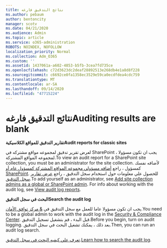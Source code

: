 ```yaml
---
title: نتائج التدقيق فارغه
ms.author: pebaum
author: bentoncity
manager: scotv
ms.date: 04/21/2020
ms.audience: Admin
ms.topic: article
ms.service: o365-administration
ROBOTS: NOINDEX, NOFOLLOW
localization_priority: Normal
ms.collection: Adm_O365
ms.custom: ''
ms.assetid: 1437061a-a602-4853-b5fb-3cea7fd735ce
ms.openlocfilehash: c72d3623dc2deaf28892513e268db4e1a8d8f228
ms.sourcegitcommit: c6692ce0fa1358ec3529e59ca0ecdfdea4cdc759
ms.translationtype: MT
ms.contentlocale: ar-SA
ms.lasthandoff: 09/14/2020
ms.locfileid: "47715224"
---
```

# <a name="auditing-results-are-blank"></a><span data-ttu-id="3c2c6-102">نتائج التدقيق فارغه</span><span class="sxs-lookup"><span data-stu-id="3c2c6-102">Auditing results are blank</span></span>

 <span data-ttu-id="3c2c6-103">**تقارير التدقيق للمواقع الكلاسيكية**</span><span class="sxs-lookup"><span data-stu-id="3c2c6-103">**Audit reports for classic sites**</span></span>
  
<span data-ttu-id="3c2c6-104">لعرض تقرير تدقيق لمجموعه مواقع مشتركه في SharePoint ، يجب ان تكون مسؤولا لمجموعه المواقع المشتركة.</span><span class="sxs-lookup"><span data-stu-id="3c2c6-104">To view an audit report for a SharePoint site collection, you must be an administrator for the site collection.</span></span> <span data-ttu-id="3c2c6-105">لأضافه نفسك كمسؤول ، راجع [أضافه مسؤولي مجموعه المواقع المشتركة كمسؤول عام أو SharePoint](https://go.microsoft.com/fwlink/?linkid=869390). للحصول علي معلومات حول استخدام سجل التدقيق ، راجع [عرض تقارير سجل التدقيق](https://go.microsoft.com/fwlink/?linkid=395237).</span><span class="sxs-lookup"><span data-stu-id="3c2c6-105">To add yourself as an administrator, see [Add site collection admins as a global or SharePoint admin](https://go.microsoft.com/fwlink/?linkid=869390). For info about working with the audit log, see [View audit log reports](https://go.microsoft.com/fwlink/?linkid=395237).</span></span> 
  
 <span data-ttu-id="3c2c6-106">**البحث في سجل التدقيق**</span><span class="sxs-lookup"><span data-stu-id="3c2c6-106">**Search the audit log**</span></span>
  
<span data-ttu-id="3c2c6-107">يجب ان تكون مسؤولا عاما للعمل مع سجل التدقيق في [ &amp; مركز توافق الأمان](https://protection.office.com).</span><span class="sxs-lookup"><span data-stu-id="3c2c6-107">You need to be a global admin to work with the audit log in the [Security &amp; Compliance Center](https://protection.office.com).</span></span> <span data-ttu-id="3c2c6-108">قبل البدء ، قم بتشغيل تسجيل التدقيق.</span><span class="sxs-lookup"><span data-stu-id="3c2c6-108">Before you begin, turn on audit logging.</span></span> <span data-ttu-id="3c2c6-109">بعد ذلك ، يمكنك تشغيل البحث في سجل التدقيق.</span><span class="sxs-lookup"><span data-stu-id="3c2c6-109">Then, you can run an audit log search.</span></span> 
  
<span data-ttu-id="3c2c6-110">[تعرف علي كيفيه البحث في سجل التدقيق](https://go.microsoft.com/fwlink/?linkid=708432).</span><span class="sxs-lookup"><span data-stu-id="3c2c6-110">[Learn how to search the audit log](https://go.microsoft.com/fwlink/?linkid=708432).</span></span>
  

